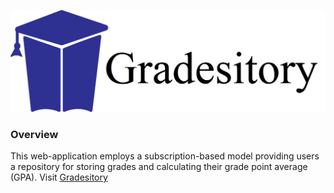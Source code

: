 ![Gradesitory Logo](/logo.png)

### Overview
This web-application employs a subscription-based model providing users a repository for storing grades and calculating their grade point average (GPA).
Visit [Gradesitory](https://www.gradesitory.com)
